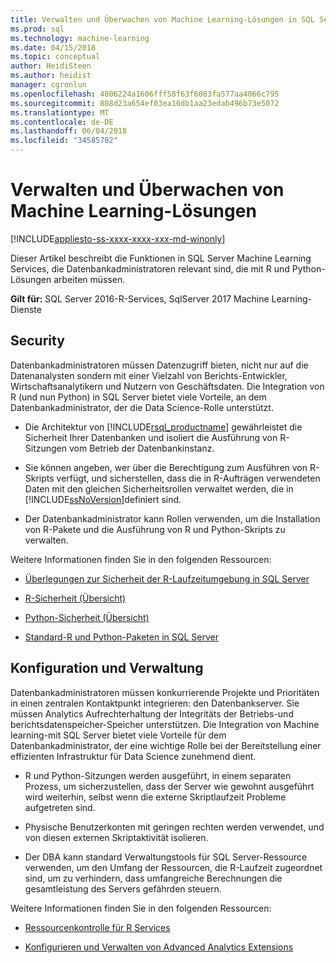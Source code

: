 ```yaml
---
title: Verwalten und Überwachen von Machine Learning-Lösungen in SQL Server | Microsoft Docs
ms.prod: sql
ms.technology: machine-learning
ms.date: 04/15/2018
ms.topic: conceptual
author: HeidiSteen
ms.author: heidist
manager: cgronlun
ms.openlocfilehash: 4806224a1606fff58f63f6083fa577aa4066c795
ms.sourcegitcommit: 808d23a654ef03ea16db1aa23edab496b73e5072
ms.translationtype: MT
ms.contentlocale: de-DE
ms.lasthandoff: 06/04/2018
ms.locfileid: "34585702"
---
```

# <a name="managing-and-monitoring-machine-learning-solutions"></a>Verwalten und Überwachen von Machine Learning-Lösungen
[!INCLUDE[appliesto-ss-xxxx-xxxx-xxx-md-winonly](../../includes/appliesto-ss-xxxx-xxxx-xxx-md-winonly.md)]

Dieser Artikel beschreibt die Funktionen in SQL Server Machine Learning Services, die Datenbankadministratoren relevant sind, die mit R und Python-Lösungen arbeiten müssen.

**Gilt für:** SQL Server 2016-R-Services, SqlServer 2017 Machine Learning-Dienste

## <a name="security"></a>Security

Datenbankadministratoren müssen Datenzugriff bieten, nicht nur auf die Datenanalysten sondern mit einer Vielzahl von Berichts-Entwickler, Wirtschaftsanalytikern und Nutzern von Geschäftsdaten. Die Integration von R (und nun Python) in SQL Server bietet viele Vorteile, an dem Datenbankadministrator, der die Data Science-Rolle unterstützt.

+ Die Architektur von [!INCLUDE[rsql_productname](../../includes/rsql-productname-md.md)] gewährleistet die Sicherheit Ihrer Datenbanken und isoliert die Ausführung von R-Sitzungen vom Betrieb der Datenbankinstanz.

+ Sie können angeben, wer über die Berechtigung zum Ausführen von R-Skripts verfügt, und sicherstellen, dass die in R-Aufträgen verwendeten Daten mit den gleichen Sicherheitsrollen verwaltet werden, die in [!INCLUDE[ssNoVersion](../../includes/ssnoversion-md.md)]definiert sind.

+ Der Datenbankadministrator kann Rollen verwenden, um die Installation von R-Pakete und die Ausführung von R und Python-Skripts zu verwalten.

Weitere Informationen finden Sie in den folgenden Ressourcen:

+ [Überlegungen zur Sicherheit der R-Laufzeitumgebung in SQL Server](../../advanced-analytics/r/security-considerations-for-the-r-runtime-in-sql-server.md)

+ [R-Sicherheit (Übersicht)](../r/security-overview-sql-server-r.md)

+ [Python-Sicherheit (Übersicht)](../python/security-overview-sql-server-python-services.md)

+ [Standard-R und Python-Paketen in SQL Server](installing-and-managing-r-packages.md)

## <a name="configuration-and-management"></a>Konfiguration und Verwaltung

Datenbankadministratoren müssen konkurrierende Projekte und Prioritäten in einen zentralen Kontaktpunkt integrieren: den Datenbankserver. Sie müssen Analytics Aufrechterhaltung der Integritäts der Betriebs-und berichtsdatenspeicher-Speicher unterstützen. Die Integration von Machine learning-mit SQL Server bietet viele Vorteile für dem Datenbankadministrator, der eine wichtige Rolle bei der Bereitstellung einer effizienten Infrastruktur für Data Science zunehmend dient.

+ R und Python-Sitzungen werden ausgeführt, in einem separaten Prozess, um sicherzustellen, dass der Server wie gewohnt ausgeführt wird weiterhin, selbst wenn die externe Skriptlaufzeit Probleme aufgetreten sind.

+ Physische Benutzerkonten mit geringen rechten werden verwendet, und von diesen externen Skriptaktivität isolieren.

+ Der DBA kann standard Verwaltungstools für SQL Server-Ressource verwenden, um den Umfang der Ressourcen, die R-Laufzeit zugeordnet sind, um zu verhindern, dass umfangreiche Berechnungen die gesamtleistung des Servers gefährden steuern.

Weitere Informationen finden Sie in den folgenden Ressourcen:

+ [Ressourcenkontrolle für R Services](../r/resource-governance-for-r-services.md)

+ [Konfigurieren und Verwalten von Advanced Analytics Extensions](../r/configure-and-manage-advanced-analytics-extensions.md)
